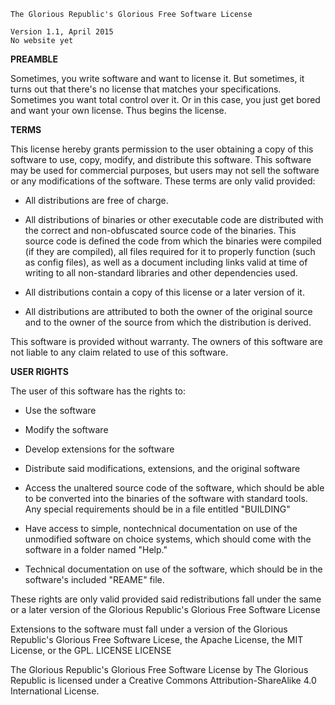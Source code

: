 ```
The Glorious Republic's Glorious Free Software License

Version 1.1, April 2015
No website yet
```
**PREAMBLE**

Sometimes, you write software and want to license it. But sometimes, it turns out that there's no license that matches your specifications. Sometimes you want total control over it. Or in this case, you just get bored and want your own license. Thus begins the license.

**TERMS**

This license hereby grants permission to the user obtaining a copy of this software to use, copy, modify, and distribute this software. This software may be used for commercial purposes, but users may not sell the software or any modifications of the software. These terms are only valid provided:

* All distributions are free of charge.

* All distributions of binaries or other executable code are distributed with the correct and non-obfuscated source code of the binaries. This source code is defined the code from which the binaries were compiled (if they are compiled), all files required for it to properly function (such as config files), as well as a document including links valid at time of writing to all non-standard libraries and other dependencies used.

* All distributions contain a copy of this license or a later version of it.

* All distributions are attributed to both the owner of the original source and to the owner of the source from which the distribution is derived.

This software is provided without warranty. The owners of this software are not liable to any claim related to use of this software.

**USER RIGHTS**

The user of this software has the rights to:
* Use the software

* Modify the software

* Develop extensions for the software

* Distribute said modifications, extensions, and the original software

* Access the unaltered source code of the software, which should be able to be converted into the binaries of the software with standard tools. Any special requirements should be in a file entitled "BUILDING"

* Have access to simple, nontechnical documentation on use of the unmodified software on choice systems, which should come with the software in a folder named "Help."

* Technical documentation on use of the software, which should be in the software's included "REAME" file.



These rights are only valid provided said redistributions fall under the same or a later version of the Glorious Republic's Glorious Free Software License

Extensions to the software must fall under a version of the Glorious Republic's Glorious Free Software Licese, the Apache License, the MIT License, or the GPL.
LICENSE LICENSE

The Glorious Republic's Glorious Free Software License by The Glorious Republic is licensed under a Creative Commons Attribution-ShareAlike 4.0 International License.

